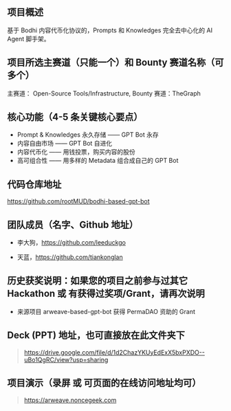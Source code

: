 ## 项目概述

基于 Bodhi 内容代币化协议的，Prompts 和 Knowledges 完全去中心化的 AI Agent 脚手架。

## 项目所选主赛道（只能一个）和 Bounty 赛道名称（可多个）

主赛道： Open-Source Tools/Infrastructure,
Bounty 赛道：TheGraph

## 核心功能（4-5 条关键核心要点）

* Prompt & Knowledges 永久存储 —— GPT Bot 永存
* 内容自由市场 —— GPT Bot 自进化
* 内容代币化 —— 用钱投票，购买内容的股份
* 高可组合性 —— 用多样的 Metadata 组合成自己的 GPT Bot

## 代码仓库地址

https://github.com/rootMUD/bodhi-based-gpt-bot

## 团队成员（名字、Github 地址）

* 李大狗，https://github.com/leeduckgo

* 天蓝，https://github.com/tiankonglan

## 历史获奖说明：如果您的项目之前参与过其它 Hackathon 或 有获得过奖项/Grant，请再次说明

* 来源项目 arweave-based-gpt-bot 获得 PermaDAO 资助的 Grant

## Deck (PPT) 地址，也可直接放在此文件夹下

> https://drive.google.com/file/d/1d2ChazYKUyEdExX5bxPXDO--uBo1QgRC/view?usp=sharing

## 项目演示（录屏 或 可页面的在线访问地址均可）

> https://arweave.noncegeek.com
